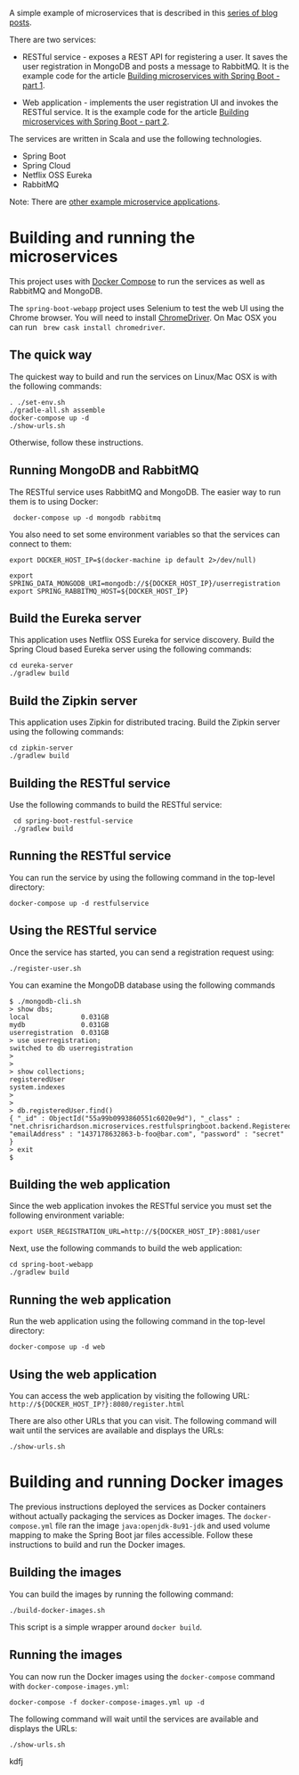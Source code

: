 A simple example of microservices that is described in this [series of blog posts](http://plainoldobjects.com/2014/11/16/deploying-spring-boot-based-microservices-with-docker/).

There are two services:
* RESTful service - exposes a REST API for registering a user.
It saves the user registration in MongoDB and posts a message to RabbitMQ.
It is the example code for the article [Building microservices with Spring Boot - part 1](http://plainoldobjects.com/2014/04/01/building-microservices-with-spring-boot-part1/).

* Web application - implements the user registration UI and invokes the RESTful service.
It is the example code for the article [Building microservices with Spring Boot - part 2](https://plainoldobjects.com/2014/05/05/building-microservices-with-spring-boot-part-2/).

The services are written in Scala and use the following technologies.

* Spring Boot
* Spring Cloud
* Netflix OSS Eureka
* RabbitMQ

Note: There are [other example microservice applications](http://eventuate.io/exampleapps.html).

# Building and running the microservices

This project uses with [Docker Compose](https://docs.docker.com/compose/) to run the services as well as RabbitMQ and MongoDB.

The `spring-boot-webapp` project uses Selenium to test the web UI using the Chrome browser.
You will need to install [ChromeDriver](https://sites.google.com/a/chromium.org/chromedriver/getting-started).
On Mac OSX you can run ` brew cask install chromedriver`.


## The quick way

The quickest way to build and run the services on Linux/Mac OSX is with the following commands:

```
. ./set-env.sh
./gradle-all.sh assemble
docker-compose up -d
./show-urls.sh
```

Otherwise, follow these instructions.

## Running MongoDB and RabbitMQ

The RESTful service uses RabbitMQ and MongoDB.
The easier way to run them is to using Docker:

```
 docker-compose up -d mongodb rabbitmq
```

You also need to set some environment variables so that the services can connect to them:

```
export DOCKER_HOST_IP=$(docker-machine ip default 2>/dev/null)

export SPRING_DATA_MONGODB_URI=mongodb://${DOCKER_HOST_IP}/userregistration
export SPRING_RABBITMQ_HOST=${DOCKER_HOST_IP}
```

## Build the Eureka server

This application uses Netflix OSS Eureka for service discovery.
Build the Spring Cloud based Eureka server using the following commands:

```
cd eureka-server
./gradlew build
```

## Build the Zipkin server

This application uses Zipkin for distributed tracing.
Build the Zipkin server using the following commands:

```
cd zipkin-server
./gradlew build
```

## Building the RESTful service

Use the following commands to build the RESTful service:

```
 cd spring-boot-restful-service
 ./gradlew build    
 ```

 ## Running the RESTful service

 You can run the service by using the following command in the top-level directory:

 ```
 docker-compose up -d restfulservice
 ```

## Using the RESTful service

Once the service has started, you can send a registration request using:

```
./register-user.sh
```

You can examine the MongoDB database using the following commands

```
$ ./mongodb-cli.sh
> show dbs;
local             0.031GB
mydb              0.031GB
userregistration  0.031GB
> use userregistration;
switched to db userregistration
>
>
> show collections;
registeredUser
system.indexes
>
>
> db.registeredUser.find()
{ "_id" : ObjectId("55a99b0993860551c6020e9d"), "_class" : "net.chrisrichardson.microservices.restfulspringboot.backend.RegisteredUser", "emailAddress" : "1437178632863-b-foo@bar.com", "password" : "secret" }
> exit
$
```

## Building the web application

Since the web application invokes the RESTful service you must set the following environment variable:

```
export USER_REGISTRATION_URL=http://${DOCKER_HOST_IP}:8081/user
```

Next, use the following commands to build the web application:

 ```
cd spring-boot-webapp
./gradlew build
```

## Running the web application

Run the web application using the following command in the top-level directory:

```
docker-compose up -d web
```

## Using the web application

You can access the web application by visiting the following URL: `http://${DOCKER_HOST_IP?}:8080/register.html`

There are also other URLs that you can visit.
The following command will wait until the services are available and displays the URLs:

```
./show-urls.sh
```

# Building and running Docker images

The previous instructions deployed the services as Docker containers without actually packaging the services as Docker images.
The `docker-compose.yml` file ran the image `java:openjdk-8u91-jdk` and used volume mapping to make the Spring Boot jar files accessible.
Follow these instructions to build and run the Docker images.

## Building the images

You can build the images by running the following command:

```
./build-docker-images.sh
```

This script is a simple wrapper around `docker build`.

## Running the images

You can now run the Docker images using the `docker-compose` command with `docker-compose-images.yml`:

```
docker-compose -f docker-compose-images.yml up -d
```

The following command will wait until the services are available and displays the URLs:

```
./show-urls.sh
```
kdfj
